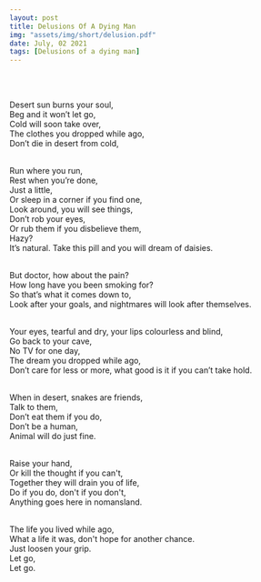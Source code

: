 ```yaml
---
layout: post
title: Delusions Of A Dying Man
img: "assets/img/short/delusion.pdf"
date: July, 02 2021
tags: [Delusions of a dying man]
---
```

  
<br><br>
<div align="left">

Desert sun burns your soul,<br>
Beg and it won’t let go,<br>
Cold will soon take over,<br>
The clothes you dropped while ago,<br>
Don’t die in desert from cold,<br><br>

Run where you run,<br>
Rest when you’re done,<br>
Just a little, <br>
Or sleep in a corner if you find one,<br>
Look around, you will see things,<br>
Don’t rob your eyes, <br>
Or rub them if you disbelieve them,<br>
Hazy? <br>
It’s natural. Take this pill and you will dream of daisies. <br><br>

But doctor, how about the pain?<br>
How long have you been smoking for?<br>
So that’s what it comes down to, <br>
Look after your goals, and nightmares will look after themselves. <br><br>

Your eyes, tearful and dry, your lips colourless and blind,<br>
Go back to your cave,<br>
No TV for one day,<br>
The dream you dropped while ago,<br>
Don’t care for less or more, what good is it if you can’t take hold.<br> <br>

When in desert, snakes are friends,<br>
Talk to them,<br>
Don’t eat them if you do,<br> 
Don’t be a human,<br>
Animal will do just fine. <br><br>  
  
Raise your hand,<br>
Or kill the thought if you can't,<br>
Together they will drain you of life,<br>
Do if you do, don't if you don't,<br>
Anything goes here in nomansland.<br><br>

The life you lived while ago,<br>
What a life it was, don't hope for another chance.<br>
Just loosen your grip.<br>
Let go,<br>
Let go.  <br><br>

</div>
<br><br>
<br><br>
<br><br>
<br><br>
<br><br>
<br><br> 
